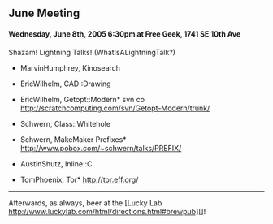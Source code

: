 ## June Meeting

#### Wednesday, June 8th, 2005 6:30pm at Free Geek, 1741 SE 10th Ave

Shazam! Lightning Talks! (WhatIsALightningTalk?)

* MarvinHumphrey, Kinosearch
* EricWilhelm, CAD::Drawing
* EricWilhelm, Getopt::Modern* svn co http://scratchcomputing.com/svn/Getopt-Modern/trunk/


* Schwern, Class::Whitehole
* Schwern, MakeMaker Prefixes* http://www.pobox.com/~schwern/talks/PREFIX/


* AustinShutz, Inline::C
* TomPhoenix, Tor* http://tor.eff.org/



---

Afterwards, as always, beer at the [Lucky Lab http://www.luckylab.com/html/directions.html#brewpub][]!
